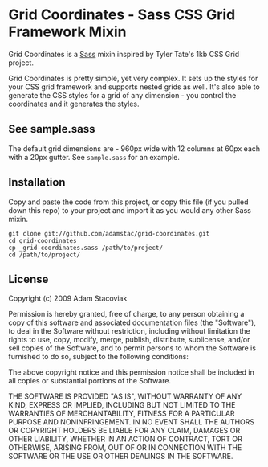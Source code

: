 # Grid Coordinates - Sass CSS Grid Framework Mixin

Grid Coordinates is a [Sass](http://sass-lang.com/) mixin inspired by Tyler Tate's 1kb CSS Grid project.

Grid Coordinates is pretty simple, yet very complex. It sets up the styles for your CSS grid framework and supports nested grids as well. It's also able to generate the CSS styles for a grid of any dimension - you control the coordinates and it generates the styles.

## See sample.sass

The default grid dimensions are - 960px wide with 12 columns at 60px each with a 20px gutter. See `sample.sass` for an example.

## Installation

Copy and paste the code from this project, or copy this file (if you pulled down this repo) to your project and import it as you would any other Sass mixin.

    git clone git://github.com/adamstac/grid-coordinates.git
    cd grid-coordinates
    cp _grid-coordinates.sass /path/to/project/
    cd /path/to/project/

## License

Copyright (c) 2009 Adam Stacoviak

Permission is hereby granted, free of charge, to any person obtaining a copy of this software and associated documentation files (the "Software"), to deal in the Software without restriction, including without limitation the rights to use, copy, modify, merge, publish, distribute, sublicense, and/or sell copies of the Software, and to permit persons to whom the Software is furnished to do so, subject to the following conditions:

The above copyright notice and this permission notice shall be included in all copies or substantial portions of the Software.

THE SOFTWARE IS PROVIDED "AS IS", WITHOUT WARRANTY OF ANY KIND, EXPRESS OR IMPLIED, INCLUDING BUT NOT LIMITED TO THE WARRANTIES OF MERCHANTABILITY, FITNESS FOR A PARTICULAR PURPOSE AND NONINFRINGEMENT. IN NO EVENT SHALL THE AUTHORS OR COPYRIGHT HOLDERS BE LIABLE FOR ANY CLAIM, DAMAGES OR OTHER LIABILITY, WHETHER IN AN ACTION OF CONTRACT, TORT OR OTHERWISE, ARISING FROM, OUT OF OR IN CONNECTION WITH THE SOFTWARE OR THE USE OR OTHER DEALINGS IN THE SOFTWARE.